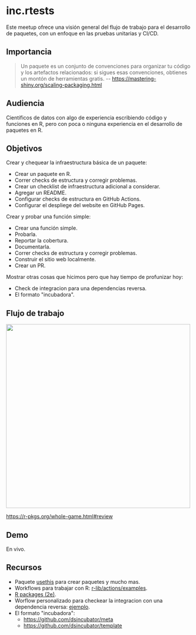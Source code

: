 # inc.rtests

Este meetup ofrece una visión general del flujo de trabajo para el desarrollo de paquetes, con un enfoque en las pruebas unitarias y CI/CD.

## Importancia

> Un paquete es un conjunto de convenciones para organizar tu código y los artefactos relacionados: si sigues esas convenciones, obtienes un montón de herramientas gratis.
> -- https://mastering-shiny.org/scaling-packaging.html

## Audiencia

Científicos de datos con algo de experiencia escribiendo código y funciones en R, pero con poca o ninguna experiencia en el desarrollo de paquetes en R.

## Objetivos

Crear y chequear la infraestructura básica de un paquete:

- Crear un paquete en R.
- Correr checks de estructura y corregir problemas.
- Crear un checklist de infraestructura adicional a considerar.
- Agregar un README.
- Configurar checks de estructura en GitHub Actions.
- Configurar el despliege del website en GitHub Pages.

Crear y probar una función simple:

- Crear una función simple.
- Probarla.
- Reportar la cobertura.
- Documentarla.
- Correr checks de estructura y corregir problemas.
- Construir el sitio web localmente.
- Crear un PR.

Mostrar otras cosas que hicimos pero que hay tiempo de profunizar hoy:

* Check de integracion para una dependencias reversa.
* El formato "incubadora".

## Flujo de trabajo

<img src=https://github.com/user-attachments/assets/bdab4d90-c1f0-4bfc-89d5-749b976cf466 width=500>

https://r-pkgs.org/whole-game.html#review

## Demo

En vivo.

## Recursos

* Paquete [usethis](https://usethis.r-lib.org/reference/index.html) para crear paquetes y mucho mas.
* Workflows para trabajar con R: [r-lib/actions/examples](https://github.com/r-lib/actions/tree/v2/examples#example-workflows).
* [R packages (2e)](https://r-pkgs.org/).
* Worflow personalizado para checkear la integracion con una dependencia reversa: [ejemplo](https://github.com/ixpantia/tower/pull/14/files#diff-8fe6f19b5ce17649a885f3ad91e83f63c1ca2dc91dbcd00fa3bd7e242f80dda7).
* El formato "incubadora":
  * https://github.com/dsincubator/meta
  * https://github.com/dsincubator/template

